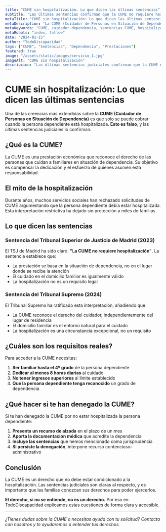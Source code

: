 ```yaml
---
title: "CUME sin hospitalización: Lo que dicen las últimas sentencias"
subtitle: "Las últimas sentencias confirman que la CUME no requiere hospitalización"
metaTitle: "CUME sin hospitalización: Lo que dicen las últimas sentencias"
metaDescription: "La CUME (Cuidador de Personas en Situación de Dependencia) no requiere hospitalización. Te explicamos las últimas sentencias que lo confirman."
metaKeywords: "CUME, cuidador dependencia, sentencias CUME, hospitalización, prestaciones discapacidad"
metaRobots: "index, follow"
date: "2024-01-15"
author: "TodoDiscapacidad"
tags: ["CUME", "Sentencias", "Dependencia", "Prestaciones"]
featured: true
image: "/assets/static/images/servicio_1.jpg"
imageAlt: "CUME sin hospitalización"
descripcion: "Las últimas sentencias judiciales confirman que la CUME no requiere hospitalización de la persona dependiente."
---
```


# CUME sin hospitalización: Lo que dicen las últimas sentencias

Una de las creencias más extendidas sobre la **CUME (Cuidador de Personas en Situación de Dependencia)** es que solo se puede cobrar cuando la persona dependiente está hospitalizada. **Esto es falso**, y las últimas sentencias judiciales lo confirman.

## ¿Qué es la CUME?

La CUME es una prestación económica que reconoce el derecho de las personas que cuidan a familiares en situación de dependencia. Su objetivo es compensar la dedicación y el esfuerzo de quienes asumen esta responsabilidad.

## El mito de la hospitalización

Durante años, muchos servicios sociales han rechazado solicitudes de CUME argumentando que la persona dependiente debía estar hospitalizada. Esta interpretación restrictiva ha dejado sin protección a miles de familias.

## Lo que dicen las sentencias

### Sentencia del Tribunal Superior de Justicia de Madrid (2023)

El TSJ de Madrid ha sido claro: **"La CUME no requiere hospitalización"**. La sentencia establece que:

- La prestación se basa en la situación de dependencia, no en el lugar donde se recibe la atención
- El cuidado en el domicilio familiar es igualmente válido
- La hospitalización no es un requisito legal

### Sentencia del Tribunal Supremo (2024)

El Tribunal Supremo ha ratificado esta interpretación, añadiendo que:

- La CUME reconoce el derecho del cuidador, independientemente del lugar de residencia
- El domicilio familiar es el entorno natural para el cuidado
- La hospitalización es una circunstancia excepcional, no un requisito

## ¿Cuáles son los requisitos reales?

Para acceder a la CUME necesitas:

1. **Ser familiar hasta el 4º grado** de la persona dependiente
2. **Dedicar al menos 8 horas diarias** al cuidado
3. **No tener ingresos superiores** al límite establecido
4. **Que la persona dependiente tenga reconocido** un grado de dependencia

## ¿Qué hacer si te han denegado la CUME?

Si te han denegado la CUME por no estar hospitalizada la persona dependiente:

1. **Presenta un recurso de alzada** en el plazo de un mes
2. **Aporta la documentación médica** que acredite la dependencia
3. **Incluye las sentencias** que hemos mencionado como jurisprudencia
4. **Si persiste la denegación**, interpone recurso contencioso-administrativo

## Conclusión

La CUME es un derecho que no debe estar condicionado a la hospitalización. Las sentencias judiciales son claras al respecto, y es importante que las familias conozcan sus derechos para poder ejercerlos.

**El derecho, si no se entiende, no es un derecho.** Por eso en TodoDiscapacidad explicamos estas cuestiones de forma clara y accesible.

---

*¿Tienes dudas sobre la CUME o necesitas ayuda con tu solicitud? Contacta con nosotros y te ayudaremos a entender tus derechos.*
